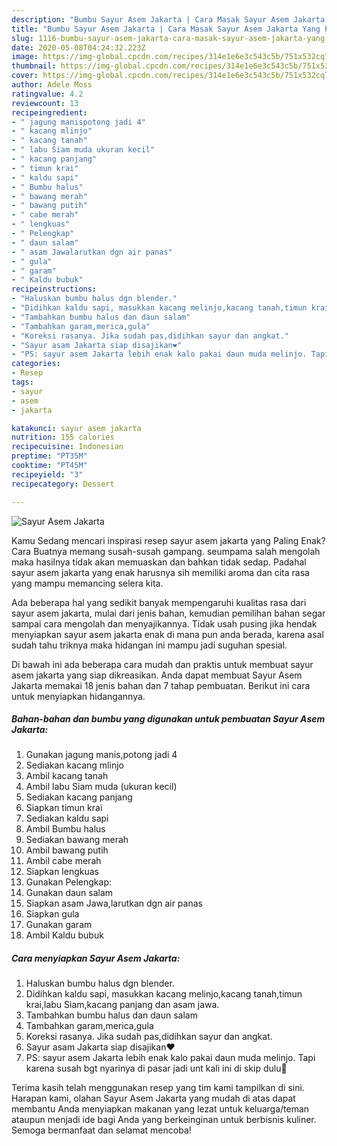 ```yaml
---
description: "Bumbu Sayur Asem Jakarta | Cara Masak Sayur Asem Jakarta Yang Paling Enak"
title: "Bumbu Sayur Asem Jakarta | Cara Masak Sayur Asem Jakarta Yang Paling Enak"
slug: 1116-bumbu-sayur-asem-jakarta-cara-masak-sayur-asem-jakarta-yang-paling-enak
date: 2020-05-08T04:24:32.223Z
image: https://img-global.cpcdn.com/recipes/314e1e6e3c543c5b/751x532cq70/sayur-asem-jakarta-foto-resep-utama.jpg
thumbnail: https://img-global.cpcdn.com/recipes/314e1e6e3c543c5b/751x532cq70/sayur-asem-jakarta-foto-resep-utama.jpg
cover: https://img-global.cpcdn.com/recipes/314e1e6e3c543c5b/751x532cq70/sayur-asem-jakarta-foto-resep-utama.jpg
author: Adele Moss
ratingvalue: 4.2
reviewcount: 13
recipeingredient:
- " jagung manispotong jadi 4"
- " kacang mlinjo"
- " kacang tanah"
- " labu Siam muda ukuran kecil"
- " kacang panjang"
- " timun krai"
- " kaldu sapi"
- " Bumbu halus"
- " bawang merah"
- " bawang putih"
- " cabe merah"
- " lengkuas"
- " Pelengkap"
- " daun salam"
- " asam Jawalarutkan dgn air panas"
- " gula"
- " garam"
- " Kaldu bubuk"
recipeinstructions:
- "Haluskan bumbu halus dgn blender."
- "Didihkan kaldu sapi, masukkan kacang melinjo,kacang tanah,timun krai,labu Siam,kacang panjang dan asam jawa."
- "Tambahkan bumbu halus dan daun salam"
- "Tambahkan garam,merica,gula"
- "Koreksi rasanya. Jika sudah pas,didihkan sayur dan angkat."
- "Sayur asam Jakarta siap disajikan❤️"
- "PS: sayur asem Jakarta lebih enak kalo pakai daun muda melinjo. Tapi karena susah bgt nyarinya di pasar jadi unt kali ini di skip dulu🙏"
categories:
- Resep
tags:
- sayur
- asem
- jakarta

katakunci: sayur asem jakarta 
nutrition: 155 calories
recipecuisine: Indonesian
preptime: "PT35M"
cooktime: "PT45M"
recipeyield: "3"
recipecategory: Dessert

---
```



![Sayur Asem Jakarta](https://img-global.cpcdn.com/recipes/314e1e6e3c543c5b/751x532cq70/sayur-asem-jakarta-foto-resep-utama.jpg)

Kamu Sedang mencari inspirasi resep sayur asem jakarta yang Paling Enak? Cara Buatnya memang susah-susah gampang. seumpama salah mengolah maka hasilnya tidak akan memuaskan dan bahkan tidak sedap. Padahal sayur asem jakarta yang enak harusnya sih memiliki aroma dan cita rasa yang mampu memancing selera kita.



Ada beberapa hal yang sedikit banyak mempengaruhi kualitas rasa dari sayur asem jakarta, mulai dari jenis bahan, kemudian pemilihan bahan segar sampai cara mengolah dan menyajikannya. Tidak usah pusing jika hendak menyiapkan sayur asem jakarta enak di mana pun anda berada, karena asal sudah tahu triknya maka hidangan ini mampu jadi suguhan spesial.


Di bawah ini ada beberapa cara mudah dan praktis untuk membuat sayur asem jakarta yang siap dikreasikan. Anda dapat membuat Sayur Asem Jakarta memakai 18 jenis bahan dan 7 tahap pembuatan. Berikut ini cara untuk menyiapkan hidangannya.

<!--inarticleads1-->

##### Bahan-bahan dan bumbu yang digunakan untuk pembuatan Sayur Asem Jakarta:

1. Gunakan  jagung manis,potong jadi 4
1. Sediakan  kacang mlinjo
1. Ambil  kacang tanah
1. Ambil  labu Siam muda (ukuran kecil)
1. Sediakan  kacang panjang
1. Siapkan  timun krai
1. Sediakan  kaldu sapi
1. Ambil  Bumbu halus
1. Sediakan  bawang merah
1. Ambil  bawang putih
1. Ambil  cabe merah
1. Siapkan  lengkuas
1. Gunakan  Pelengkap:
1. Gunakan  daun salam
1. Siapkan  asam Jawa,larutkan dgn air panas
1. Siapkan  gula
1. Gunakan  garam
1. Ambil  Kaldu bubuk




<!--inarticleads2-->

##### Cara menyiapkan Sayur Asem Jakarta:

1. Haluskan bumbu halus dgn blender.
1. Didihkan kaldu sapi, masukkan kacang melinjo,kacang tanah,timun krai,labu Siam,kacang panjang dan asam jawa.
1. Tambahkan bumbu halus dan daun salam
1. Tambahkan garam,merica,gula
1. Koreksi rasanya. Jika sudah pas,didihkan sayur dan angkat.
1. Sayur asam Jakarta siap disajikan❤️
1. PS: sayur asem Jakarta lebih enak kalo pakai daun muda melinjo. Tapi karena susah bgt nyarinya di pasar jadi unt kali ini di skip dulu🙏




Terima kasih telah menggunakan resep yang tim kami tampilkan di sini. Harapan kami, olahan Sayur Asem Jakarta yang mudah di atas dapat membantu Anda menyiapkan makanan yang lezat untuk keluarga/teman ataupun menjadi ide bagi Anda yang berkeinginan untuk berbisnis kuliner. Semoga bermanfaat dan selamat mencoba!
